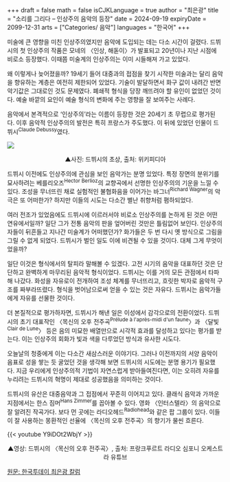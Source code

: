 +++
draft = false
math = false
isCJKLanguage = true
author = "최은광"
title = "소리를 그리다 – 인상주의 음악의 등장"
date = 2024-09-19
expiryDate = 2099-12-31
arts = ["Categories/ 음악"]
languages = "한국어"
+++

미술에 큰 영향을 미친 인상주의였지만 음악에 도입되는 데는 다소 시간이 걸렸다. 드뷔시의 첫 인상주의 작품은 모네의 〈인상, 해돋이〉가 발표되고 20년이나 지난 시점에 비로소 등장했다. 이때쯤 미술계의 인상주의는 이미 시들해져 가고 있었다.

왜 이렇게나 늦어졌을까? 19세기 들어 대중과의 접점을 찾기 시작한 미술과는 달리 음악을 향유하는 계층은 여전히 제한되어 있었다. 기술이 발달하면서 화구 값이 내려간 반면 악기값은 그대로인 것도 문제였다. 폐쇄적 형식을 당장 깨뜨려야 할 유인이 없었던 것이다. 예술 바깥의 요인이 예술 형식의 변화에 주는 영향을 잘 보여주는 사례다.

음악에서 본격적으로 ‘인상주의’라는 이름이 등장한 것은 20세기 초 무렵으로 평가된다. 이후 음악적 인상주의의 발전은 특히 프랑스가 주도했다. 이 뒤에 있었던 인물이 드뷔시<sup>Claude Debussy</sup>였다.

![](https://cdn.hantoday.net/news/photo/202409/44423_53645_4833.jpg)
<center>▲사진: 드뷔시의 초상, 출처: 위키피디아</center>

드뷔시 이전에도 인상주의에 관심을 보인 음악가는 분명 있었다. 특정 장면의 분위기를 묘사하려는 베를리오즈<sup>Hector Berlioz</sup>의 교향곡에서 선명한 인상주의의 기운을 느낄 수 있다. 조성을 무너뜨린 채로 실험적인 불협화음을 이어가는 바그너<sup>Richard Wagner</sup>의 악극은 또 어떠한가? 하지만 이들의 시도는 다소간 별난 취향처럼 폄하되었다.

여러 전조가 있었음에도 드뷔시에 이르러서야 비로소 인상주의를 논하게 된 것은 어떤 연유에서일까? 일단 그가 전통 음악의 판을 엎어버린 것만은 틀림없어 보인다. 인상주의자들이 뒤흔들고 지나간 미술계가 어떠했던가? 화가들은 두 번 다시 옛 방식으로 그림을 그릴 수 없게 되었다. 드뷔시가 벌인 일도 이에 비견될 수 있을 것이다. 대체 그게 무엇이었을까?

일단 이것은 형식에서의 탈피라 말해볼 수 있겠다. 고전 시기의 음악을 대표하던 것은 단단하고 완벽하게 마무리된 음악적 형식이었다. 드뷔시는 이를 거의 모든 관점에서 타파해 나갔다. 화성을 자유로이 전개하여 조성 체계를 무너뜨리고, 흐릿한 박자로 음악적 구조를 짜부라뜨렸다. 형식을 벗어남으로써 얻을 수 있는 것은 자유다. 드뷔시는 음악가들에게 자유를 선물한 것이다.

더 본질적으로 평가하자면, 드뷔시가 해낸 일은 이성에서 감각으로의 전환이었다. 드뷔시의 초기 대표작인 〈목신의 오후 전주곡<sup>Prélude à l'après-midi d'un faune</sup>〉과 〈달빛<sup>Clair de Lune</sup>〉 등은 음의 미묘한 배열만으로 시각적 효과를 달성하고 있다는 평가를 받는다. 이는 인상주의 회화가 빛과 색을 다루었던 방식과 유사한 시도다.

오늘날의 청중에게 이는 다소간 새삼스러운 이야기다. 그러나 이전까지의 서양 음악이 음표로 성을 쌓는 듯 굴었던 것을 생각해 보면 드뷔시의 시도에는 분명 용기가 필요했다. 지금 우리에게 인상주의적 기법이 자연스럽게 받아들여진다면, 이는 오히려 자유를 누리려는 드뷔시의 혁명이 제대로 성공했음을 의미하는 것이다.

드뷔시의 유산은 대중음악과 그 접점에서 꾸준히 이어지고 있다. 클래식 음악과 가까운 지점에서는 한스 짐머<sup>Hans Zimmer</sup>를 꼽아볼 수 있다. 영화 〈인터스텔라〉의 음악으로 잘 알려진 작곡가다. 보다 먼 곳에는 라디오헤드<sup>Radiohead</sup>와 같은 팝 그룹이 있다. 이들이 잘 사용하는 몽환적인 선율에 〈목신의 오후 전주곡〉의 향기가 물씬 흐른다.

{{< youtube Y9iDOt2WbjY >}}

<center>▲영상: 드뷔시의 〈목신의 오후 전주곡〉, 출처: 프랑크푸르트 라디오 심포니 오케스트라 유튜브</center>

<a href="https://www.hantoday.net/news/articleView.html?idxno=44423" target="_blank" rel="noopener noreferrer">원문: 한국투데이 최은광 칼럼</a>